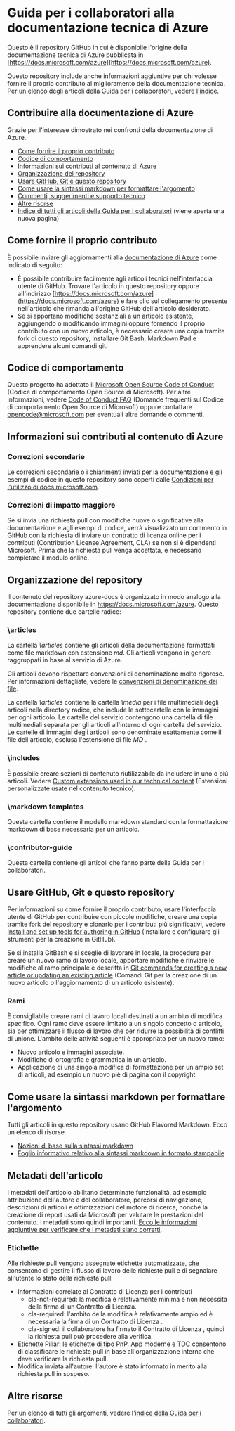 # <a name="azure-technical-documentation-contributor-guide"></a>Guida per i collaboratori alla documentazione tecnica di Azure
Questo è il repository GitHub in cui è disponibile l'origine della documentazione tecnica di Azure pubblicata in [https://docs.microsoft.com/azure](https://docs.microsoft.com/azure).

Questo repository include anche informazioni aggiuntive per chi volesse fornire il proprio contributo al miglioramento della documentazione tecnica. Per un elenco degli articoli della Guida per i collaboratori, vedere [l'indice](contributor-guide/contributor-guide-index.md).

## <a name="contribute-to-azure-documentation"></a>Contribuire alla documentazione di Azure
Grazie per l'interesse dimostrato nei confronti della documentazione di Azure.

* [Come fornire il proprio contributo](#ways-to-contribute)
* [Codice di comportamento](#code-of-conduct)
* [Informazioni sui contributi al contenuto di Azure](#about-your-contributions-to-azure-content)
* [Organizzazione del repository](#repository-organization)
* [Usare GitHub, Git e questo repository](#use-github-git-and-this-repository)
* [Come usare la sintassi markdown per formattare l'argomento](#how-to-use-markdown-to-format-your-topic)
* [Commenti, suggerimenti e supporto tecnico](./contributor-guide/feedback-and-comments.md)
* [Altre risorse](#more-resources)
* [Indice di tutti gli articoli della Guida per i collaboratori](contributor-guide/contributor-guide-index.md) (viene aperta una nuova pagina)

## <a name="ways-to-contribute"></a>Come fornire il proprio contributo
È possibile inviare gli aggiornamenti alla [documentazione di Azure](https://docs.microsoft.com/azure) come indicato di seguito:

* È possibile contribuire facilmente agli articoli tecnici nell'interfaccia utente di GitHub. Trovare l'articolo in questo repository oppure all'indirizzo [https://docs.microsoft.com/azure](https://docs.microsoft.com/azure) e fare clic sul collegamento presente nell'articolo che rimanda all'origine GitHub dell'articolo desiderato.
* Se si apportano modifiche sostanziali a un articolo esistente, aggiungendo o modificando immagini oppure fornendo il proprio contributo con un nuovo articolo, è necessario creare una copia tramite fork di questo repository, installare Git Bash, Markdown Pad e apprendere alcuni comandi git.

## <a name="code-of-conduct"></a>Codice di comportamento
Questo progetto ha adottato il [Microsoft Open Source Code of Conduct](https://opensource.microsoft.com/codeofconduct/) (Codice di comportamento Open Source di Microsoft). Per altre informazioni, vedere [Code of Conduct FAQ](https://opensource.microsoft.com/codeofconduct/faq/) (Domande frequenti sul Codice di comportamento Open Source di Microsoft) oppure contattare [opencode@microsoft.com](mailto:opencode@microsoft.com) per eventuali altre domande o commenti.

## <a name="about-your-contributions-to-azure-content"></a>Informazioni sui contributi al contenuto di Azure
### <a name="minor-corrections"></a>Correzioni secondarie
Le correzioni secondarie o i chiarimenti inviati per la documentazione e gli esempi di codice in questo repository sono coperti dalle [Condizioni per l'utilizzo di docs.microsoft.com](/enterprise-mobility-security/termsofuse).

### <a name="larger-submissions"></a>Correzioni di impatto maggiore
Se si invia una richiesta pull con modifiche nuove o significative alla documentazione e agli esempi di codice, verrà visualizzato un commento in GitHub con la richiesta di inviare un contratto di licenza online per i contributi (Contribution License Agreement, CLA) se non si è dipendenti Microsoft. Prima che la richiesta pull venga accettata, è necessario completare il modulo online.

## <a name="repository-organization"></a>Organizzazione del repository
Il contenuto del repository azure-docs è organizzato in modo analogo alla documentazione disponibile in https://docs.microsoft.com/azure. Questo repository contiene due cartelle radice:

### <a name="articles"></a>\articles
La cartella *\articles* contiene gli articoli della documentazione formattati come file markdown con estensione *md*. Gli articoli vengono in genere raggruppati in base al servizio di Azure.

Gli articoli devono rispettare convenzioni di denominazione molto rigorose. Per informazioni dettagliate, vedere le [convenzioni di denominazione dei file](contributor-guide/file-names-and-locations.md).

La cartella *\articles* contiene la cartella *\media* per i file multimediali degli articoli nella directory radice, che include le sottocartelle con le immagini per ogni articolo.  Le cartelle del servizio contengono una cartella di file multimediali separata per gli articoli all'interno di ogni cartella del servizio. Le cartelle di immagini degli articoli sono denominate esattamente come il file dell'articolo, esclusa l'estensione di file *MD* .

### <a name="includes"></a>\includes
È possibile creare sezioni di contenuto riutilizzabile da includere in uno o più articoli. Vedere [Custom extensions used in our technical content](contributor-guide/custom-markdown-extensions.md) (Estensioni personalizzate usate nel contenuto tecnico).

### <a name="markdown-templates"></a>\markdown templates
Questa cartella contiene il modello markdown standard con la formattazione markdown di base necessaria per un articolo.

### <a name="contributor-guide"></a>\contributor-guide
Questa cartella contiene gli articoli che fanno parte della Guida per i collaboratori.

## <a name="use-github-git-and-this-repository"></a>Usare GitHub, Git e questo repository
Per informazioni su come fornire il proprio contributo, usare l'interfaccia utente di GitHub per contribuire con piccole modifiche, creare una copia tramite fork del repository e clonarlo per i contributi più significativi, vedere [Install and set up tools for authoring in GitHub](contributor-guide/tools-and-setup.md) (Installare e configurare gli strumenti per la creazione in GitHub).

Se si installa GitBash e si sceglie di lavorare in locale, la procedura per creare un nuovo ramo di lavoro locale, apportare modifiche e rinviare le modifiche al ramo principale è descritta in [Git commands for creating a new article or updating an existing article](contributor-guide/git-commands-for-master.md) (Comandi Git per la creazione di un nuovo articolo o l'aggiornamento di un articolo esistente).

### <a name="branches"></a>Rami
È consigliabile creare rami di lavoro locali destinati a un ambito di modifica specifico. Ogni ramo deve essere limitato a un singolo concetto o articolo, sia per ottimizzare il flusso di lavoro che per ridurre la possibilità di conflitti di unione.  L'ambito delle attività seguenti è appropriato per un nuovo ramo:

* Nuovo articolo e immagini associate.
* Modifiche di ortografia e grammatica in un articolo.
* Applicazione di una singola modifica di formattazione per un ampio set di articoli, ad esempio un nuovo piè di pagina con il copyright.

## <a name="how-to-use-markdown-to-format-your-topic"></a>Come usare la sintassi markdown per formattare l'argomento
Tutti gli articoli in questo repository usano GitHub Flavored Markdown.  Ecco un elenco di risorse.

* [Nozioni di base sulla sintassi markdown](https://help.github.com/articles/markdown-basics/)
* [Foglio informativo relativo alla sintassi markdown in formato stampabile](./contributor-guide/media/documents/markdown-cheatsheet.pdf?raw=true)

## <a name="article-metadata"></a>Metadati dell'articolo
I metadati dell'articolo abilitano determinate funzionalità, ad esempio attribuzione dell'autore e del collaboratore, percorsi di navigazione, descrizioni di articoli e ottimizzazioni del motore di ricerca, nonché la creazione di report usati da Microsoft per valutare le prestazioni del contenuto. I metadati sono quindi importanti. [Ecco le informazioni aggiuntive per verificare che i metadati siano corretti](contributor-guide/article-metadata.md).

### <a name="labels"></a>Etichette
Alle richieste pull vengono assegnate etichette automatizzate, che consentono di gestire il flusso di lavoro delle richieste pull e di segnalare all'utente lo stato della richiesta pull:

* Informazioni correlate al Contratto di Licenza per i contributi
  * cla-not-required: la modifica è relativamente minima e non necessita della firma di un Contratto di Licenza.
  * cla-required: l'ambito della modifica è relativamente ampio ed è necessaria la firma di un Contratto di Licenza .
  * cla-signed: il collaboratore ha firmato il Contratto di Licenza , quindi la richiesta pull può procedere alla verifica.
* Etichette Pillar: le etichette di tipo PnP, App moderne e TDC consentono di classificare le richieste pull in base all'organizzazione interna che deve verificare la richiesta pull.
* Modifica inviata all'autore: l'autore è stato informato in merito alla richiesta pull in sospeso.

## <a name="more-resources"></a>Altre risorse
Per un elenco di tutti gli argomenti, vedere l'[indice della Guida per i collaboratori](contributor-guide/contributor-guide-index.md).



<!--HONumber=Dec16_HO1-->



